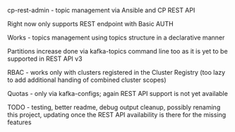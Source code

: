 cp-rest-admin - topic management via Ansible and CP REST API

Right now only supports REST endpoint with Basic AUTH

Works - topics management using topics structure in a declarative manner

Partitions increase done via kafka-topics command line too as it is yet to be supported in REST API v3

RBAC - works only with clusters registered in the Cluster Registry (too lazy to add additional handing of combined cluster scopes)

Quotas - only via kafka-configs; again REST API support is not yet available

TODO - testing, better readme, debug output cleanup, possibly renaming this project, updating once the REST API availability is there for the missing features
